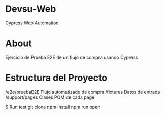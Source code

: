 # Devsu-Web
Cypress Web Automation

# About
Ejercicio de Prueba E2E de un flujo de compra usando Cypress

# Estructura del Proyecto
/e2e/pruebaE2E Flujo automatizado de compra
/fixtures Datos de entrada
/support/pages Clases POM de cada page

$ Run test
git clone
npm install
npm run open
